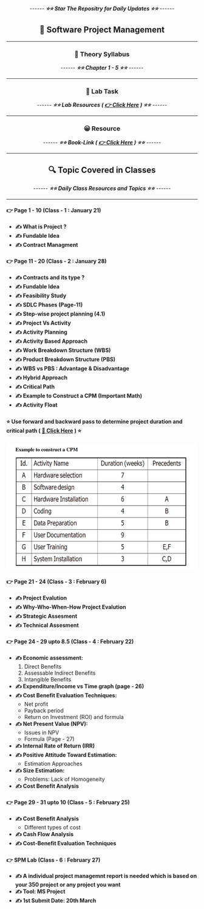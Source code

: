<div align = "center">

_------ **⭐⭐ Star The Repositry for Daily Updates ⭐⭐** ------_

## 🍂 Software Project Management

</div>

<hr>

<div align = "center">

### 🍂 Theory Syllabus

_------ **⭐⭐ Chapter 1 - 5 ⭐⭐** ------_

<hr>

</div>

<div align = "center">

### 🎅 Lab Task

_------ **⭐⭐ Lab Resources ( [ 👉 Click Here](./Lab%20Resources/) ) ⭐⭐** ------_

<hr>

</div>

<div align = "center">

### 😀 Resource

_------ **⭐⭐ Book-Link ( [ 👉 Click Here](./Book/SPM.pdf) ) ⭐⭐** ------_

<hr>

</div>

<div align = "center">

## 🔍 Topic Covered in Classes

_------ **⭐⭐ Daily Class Resources and Topics ⭐⭐** ------_

<hr>

</div>

#### 👉 Page 1 - 10 (Class - 1 : January 21)

- **✍️ What is Project ?**
- **✍️ Fundable Idea**
- **✍️ Contract Managment**

#### 👉 Page 11 - 20 (Class - 2 : January 28)

- **✍️ Contracts and its type ?**
- **✍️ Fundable Idea**
- **✍️ Feasibility Study**
- **✍️ SDLC Phases (Page-11)**
- **✍️ Step-wise project planning (4.1)**
- **✍️ Project Vs Activity**
- **✍️ Activity Planning**
- **✍️ Activity Based Approach**
- **✍️ Work Breakdown Structure (WBS)**
- **✍️ Product Breakdown Structure (PBS)**
- **✍️ WBS vs PBS : Advantage & Disadvantage**
- **✍️ Hybrid Approach**
- **✍️ Critical Path**
- **✍️ Example to Construct a CPM (Important Math)**
- **✍️ Activity Float**

#### ⭐ Use forward and backward pass to determine project duration and critical path ( [ 🎥 Click Here](https://youtu.be/4oDLMs11Exs?si=DCqmh7Pco68A4Q2R) ) ⭐

![alt text](./Book/image.png)

#### 👉 Page 21 - 24 (Class - 3 : February 6)

- **✍️ Project Evalution**
- **✍️ Why-Who-When-How Project Evalution**
- **✍️ Strategic Assesment**
- **✍️ Technical Assesment**

#### 👉 Page 24 - 29 upto 8.5 (Class - 4 : February 22)

- **✍️ Economic assessment:**
  1.  Direct Benefits
  2.  Assessable Indirect Benefits
  3.  Intangible Benefits
- **✍️ Expenditure/Income vs Time graph (page - 26)**
- **✍️ Cost Benefit Evaluation Techniques:**
  - Net profit
  - Payback period
  - Return on Investment (ROI) and formula
- **✍️ Net Present Value (NPV):**
  - Issues in NPV
  - Formula (Page - 27)
- **✍️ Internal Rate of Return (IRR)**
- **✍️ Positive Attitude Toward Estimation:**
  - Estimation Approaches
- **✍️ Size Estimation:**
  - Problems: Lack of Homogeneity
- **✍️ Cost Benefit Analysis**

#### 👉 Page 29 - 31 upto 10 (Class - 5 : February 25)

- **✍️ Cost Benefit Analysis**
  - Different types of cost
- **✍️ Cash Flow Analysis**
- **✍️ Cost-Benefit Evaluation Techniques**

#### 👉 SPM Lab (Class - 6 : February 27)

- **✍️ A individual project managemnt report is needed which is based on your 350 project or any project you want**
- **✍️ Tool: MS Project**
- **✍️ 1st Submit Date: 20th March**
